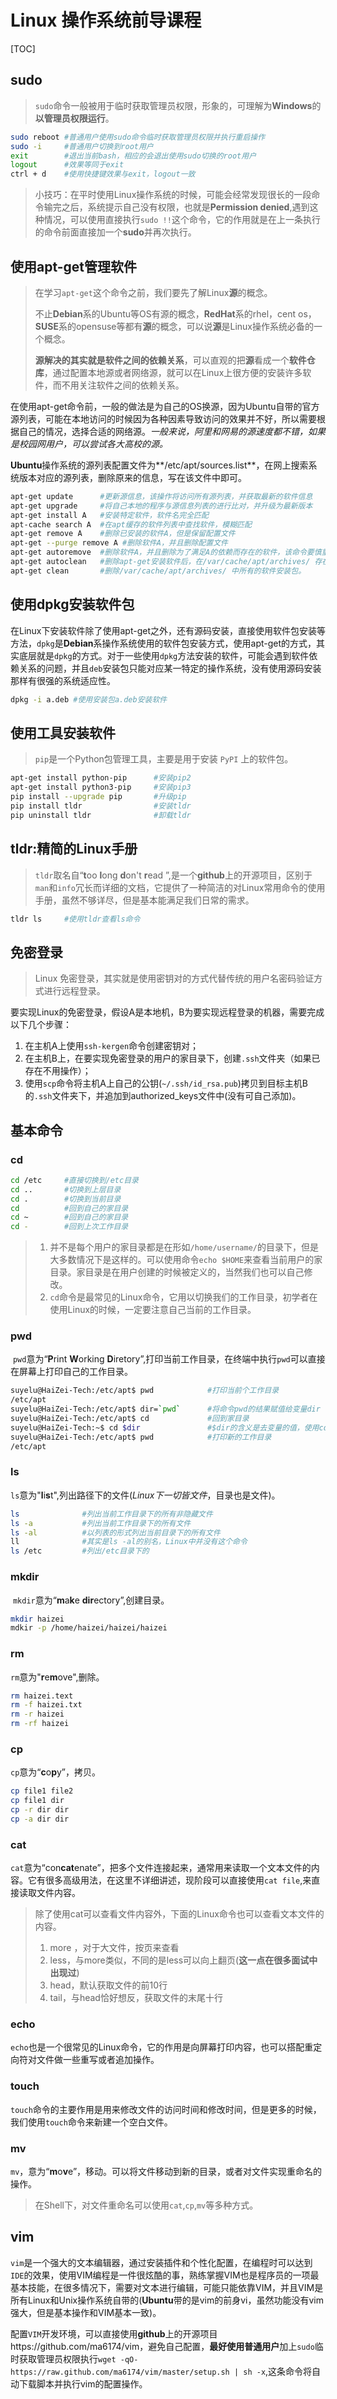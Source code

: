 # Linux 操作系统前导课程
[TOC]

## sudo

> `sudo`命令一般被用于临时获取管理员权限，形象的，可理解为**Windows**的**以管理员权限运行**。

```bash
sudo reboot #普通用户使用sudo命令临时获取管理员权限并执行重启操作
sudo -i 	#普通用户切换到root用户
exit 		#退出当前bash，相应的会退出使用sudo切换的root用户
logout		#效果等同于exit
ctrl + d	#使用快捷键效果与exit，logout一致
```

> 小技巧：在平时使用Linux操作系统的时候，可能会经常发现很长的一段命令输完之后，系统提示自己没有权限，也就是**Permission denied**,遇到这种情况，可以使用直接执行`sudo !!`这个命令，它的作用就是在上一条执行的命令前面直接加一个**sudo**并再次执行。

## 使用apt-get管理软件

> 在学习`apt-get`这个命令之前，我们要先了解Linux**源**的概念。
>
> 不止**Debian**系的Ubuntu等OS有源的概念，**RedHat**系的rhel，cent os，**SUSE**系的opensuse等都有**源**的概念，可以说**源**是Linux操作系统必备的一个概念。
>
> **源解决的其实就是软件之间的依赖关系**，可以直观的把**源**看成一个**软件仓库**，通过配置本地源或者网络源，就可以在Linux上很方便的安装许多软件，而不用关注软件之间的依赖关系。

​	在使用apt-get命令前，一般的做法是为自己的OS换源，因为Ubuntu自带的官方源列表，可能在本地访问的时候因为各种因素导致访问的效果并不好，所以需要根据自己的情况，选择合适的网络源。*一般来说，阿里和网易的源速度都不错，如果是校园网用户，可以尝试各大高校的源。*

​	**Ubuntu**操作系统的源列表配置文件为**/etc/apt/sources.list**，在网上搜索系统版本对应的源列表，删除原来的信息，写在该文件中即可。

```bash
apt-get update		#更新源信息，该操作将访问所有源列表，并获取最新的软件信息
apt-get upgrade		#将自己本地的程序与源信息列表的进行比对，并升级为最新版本
apt-get install A	#安装特定软件，软件名完全匹配
apt-cache search A	#在apt缓存的软件列表中查找软件，模糊匹配
apt-get remove A	#删除已安装的软件A，但是保留配置文件
apt-get --purge remove A #删除软件A，并且删除配置文件
apt-get autoremove  #删除软件A，并且删除为了满足A的依赖而存在的软件，该命令要慎重使用，初学者不建议用
apt-get autoclean	#删除apt-get安装软件后，在/var/cache/apt/archives/ 存在的已过期的deb包
apt-get clean		#删除/var/cache/apt/archives/ 中所有的软件安装包。
```

## 使用dpkg安装软件包

​	在Linux下安装软件除了使用apt-get之外，还有源码安装，直接使用软件包安装等方法，`dpkg`是**Debian**系操作系统使用的软件包安装方式，使用apt-get的方式，其实底层就是`dpkg`的方式。对于一些使用`dpkg`方法安装的软件，可能会遇到软件依赖关系的问题，并且`deb`安装包只能对应某一特定的操作系统，没有使用源码安装那样有很强的系统适应性。

```bash
dpkg -i a.deb #使用安装包a.deb安装软件
```

## 使用工具安装软件

> `pip`是一个Python包管理工具，主要是用于安装 `PyPI` 上的软件包。

```bash
apt-get install python-pip		#安装pip2
apt-get install python3-pip		#安装pip3
pip install --upgrade pip		#升级pip
pip install tldr				#安装tldr
pip uninstall tldr				#卸载tldr
```



## tldr:精简的Linux手册

> `tldr`取名自“**t**oo **l**ong **d**on't **r**ead ”,是一个**github**上的开源项目，区别于`man`和`info`冗长而详细的文档，它提供了一种简洁的对Linux常用命令的使用手册，虽然不够详尽，但是基本能满足我们日常的需求。

```bash
tldr ls		#使用tldr查看ls命令
```



## 免密登录

> Linux 免密登录，其实就是使用密钥对的方式代替传统的用户名密码验证方式进行远程登录。

​	要实现Linux的免密登录，假设A是本地机，B为要实现远程登录的机器，需要完成以下几个步骤：

1. 在主机A上使用`ssh-kergen`命令创建密钥对；
2. 在主机B上，在要实现免密登录的用户的家目录下，创建`.ssh`文件夹（如果已存在不用操作）；
3. 使用`scp`命令将主机A上自己的公钥(`~/.ssh/id_rsa.pub`)拷贝到目标主机B的`.ssh`文件夹下，并追加到authorized_keys文件中(没有可自己添加)。

## 基本命令

### cd

```bash
cd /etc		#直接切换到/etc目录
cd ..		#切换到上层目录
cd .		#切换到当前目录
cd 			#回到自己的家目录
cd ~		#回到自己的家目录
cd -		#回到上次工作目录
```

> 1. 并不是每个用户的家目录都是在形如`/home/username/`的目录下，但是大多数情况下是这样的。可以使用命令`echo $HOME`来查看当前用户的家目录。家目录是在用户创建的时候被定义的，当然我们也可以自己修改。
> 2. `cd`命令是最常见的Linux命令，它用以切换我们的工作目录，初学者在使用Linux的时候，一定要注意自己当前的工作目录。

### pwd

​	`pwd`意为“**P**rint **W**orking **D**iretory”,打印当前工作目录，在终端中执行`pwd`可以直接在屏幕上打印自己的工作目录。

```bash
suyelu@HaiZei-Tech:/etc/apt$ pwd			#打印当前个工作目录
/etc/apt
suyelu@HaiZei-Tech:/etc/apt$ dir=`pwd`		#将命令pwd的结果赋值给变量dir
suyelu@HaiZei-Tech:/etc/apt$ cd				#回到家目录
suyelu@HaiZei-Tech:~$ cd $dir				#$dir的含义是去变量的值，使用cd 命令切换到以前的路径
suyelu@HaiZei-Tech:/etc/apt$ pwd			#打印新的工作目录
/etc/apt
```



### ls

​	`ls`意为"**l**i**s**t",列出路径下的文件(*Linux下一切皆文件*，目录也是文件)。

```bash
ls				#列出当前工作目录下的所有非隐藏文件
ls -a			#列出当前工作目录下的所有文件
ls -al			#以列表的形式列出当前目录下的所有文件
ll				#其实是ls -al的别名，Linux中并没有这个命令
ls /etc			#列出/etc目录下的
```



### mkdir

​	`mkdir`意为“**m**a**k**e **dir**ectory”,创建目录。

```bash
mkdir haizei
mdkir -p /home/haizei/haizei/haizei
```



### rm

​	`rm`意为"**r**e**m**ove",删除。

```bash
rm haizei.text
rm -f haizei.txt
rm -r haizei
rm -rf haizei
```

### cp

​	`cp`意为“**c**o**p**y”，拷贝。

```bash
cp file1 file2
cp file1 dir
cp -r dir dir
cp -a dir dir
```



### cat

​	`cat`意为“con**cat**enate”，把多个文件连接起来，通常用来读取一个文本文件的内容。它有很多高级用法，在这里不详细讲述，现阶段可以直接使用`cat file`,来直接读取文件内容。

> 除了使用cat可以查看文件内容外，下面的Linux命令也可以查看文本文件的内容。
>
> 1. more ，对于大文件，按页来查看
> 2. less，与more类似，不同的是less可以向上翻页(**这一点在很多面试中出现过**)
> 3. head，默认获取文件的前10行
> 4. tail，与head恰好想反，获取文件的末尾十行

### echo

​	`echo`也是一个很常见的Linux命令，它的作用是向屏幕打印内容，也可以搭配重定向符对文件做一些重写或者追加操作。

### touch

​	`touch`命令的主要作用是用来修改文件的访问时间和修改时间，但是更多的时候，我们使用`touch`命令来新建一个空白文件。

### mv

​	 `mv`，意为“**m**o**v**e”，移动。可以将文件移动到新的目录，或者对文件实现重命名的操作。

> 在Shell下，对文件重命名可以使用`cat`,`cp`,`mv`等多种方式。

## vim

​		`vim`是一个强大的文本编辑器，通过安装插件和个性化配置，在编程时可以达到`IDE`的效果，使用VIM编程是一件很炫酷的事，熟练掌握VIM也是程序员的一项最基本技能，在很多情况下，需要对文本进行编辑，可能只能依靠VIM，并且VIM是所有Linux和Unix操作系统自带的(**Ubuntu**带的是vim的前身vi，虽然功能没有vim强大，但是基本操作和VIM基本一致)。

​	配置`VIM`开发环境，可以直接使用**github**上的开源项目https://github.com/ma6174/vim，避免自己配置，**最好使用普通用户**加上`sudo`临时获取管理员权限执行`wget -qO- https://raw.github.com/ma6174/vim/master/setup.sh | sh -x`,这条命令将自动下载脚本并执行vim的配置操作。